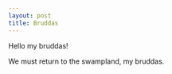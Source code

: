 ```yaml
---
layout: post
title: Bruddas
---
```


Hello my bruddas! 

We must return to the swampland, my bruddas.
